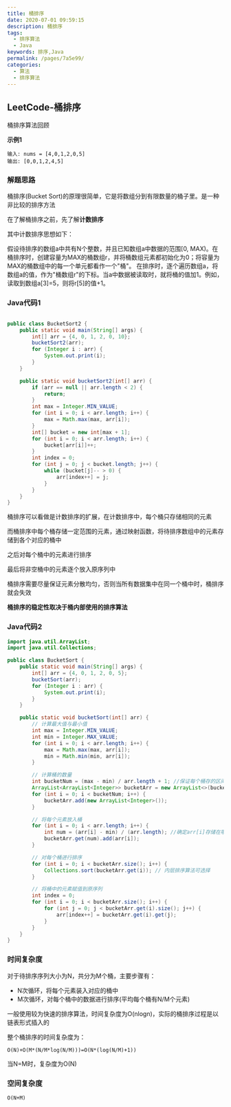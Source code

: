 ```yaml
---
title: 桶排序
date: 2020-07-01 09:59:15
description: 桶排序
tags: 
  - 排序算法
  - Java
keywords: 排序,Java
permalink: /pages/7a5e99/
categories: 
  - 算法
  - 排序算法
---
```


## LeetCode-桶排序

桶排序算法回顾

 <!--more-->

**示例1**

```
输入: nums = [4,0,1,2,0,5]
输出: [0,0,1,2,4,5]
```

### 解题思路

桶排序(Bucket Sort)的原理很简单，它是将数组分到有限数量的桶子里。是一种非比较的排序方法

在了解桶排序之前，先了解**计数排序**

其中计数排序思想如下：

假设待排序的数组a中共有N个整数，并且已知数组a中数据的范围[0, MAX)。在桶排序时，创建容量为MAX的桶数组r，并将桶数组元素都初始化为0；将容量为MAX的桶数组中的每一个单元都看作一个"桶"。
在排序时，逐个遍历数组a，将数组a的值，作为"桶数组r"的下标。当a中数据被读取时，就将桶的值加1。例如，读取到数组a[3]=5，则将r[5]的值+1。

### Java代码1

```java

public class BucketSort2 {
    public static void main(String[] args) {
        int[] arr = {4, 0, 1, 2, 0, 10};
        bucketSort2(arr);
        for (Integer i : arr) {
            System.out.print(i);
        }
    }

    public static void bucketSort2(int[] arr) {
        if (arr == null || arr.length < 2) {
            return;
        }
        int max = Integer.MIN_VALUE;
        for (int i = 0; i < arr.length; i++) {
            max = Math.max(max, arr[i]);
        }
        int[] bucket = new int[max + 1];
        for (int i = 0; i < arr.length; i++) {
            bucket[arr[i]]++;
        }
        int index = 0;
        for (int j = 0; j < bucket.length; j++) {
            while (bucket[j]-- > 0) {
                arr[index++] = j;
            }
        }
    }
}

```

桶排序可以看做是计数排序的扩展，在计数排序中，每个桶只存储相同的元素

而桶排序中每个桶存储一定范围的元素，通过映射函数，将待排序数组中的元素存储到各个对应的桶中

之后对每个桶中的元素进行排序

最后将非空桶中的元素逐个放入原序列中

桶排序需要尽量保证元素分散均匀，否则当所有数据集中在同一个桶中时，桶排序就会失效

**桶排序的稳定性取决于桶内部使用的排序算法**

### Java代码2

```java
import java.util.ArrayList;
import java.util.Collections;

public class BucketSort {
    public static void main(String[] args) {
        int[] arr = {4, 0, 1, 2, 0, 5};
        bucketSort(arr);
        for (Integer i : arr) {
            System.out.print(i);
        }
    }

    public static void bucketSort(int[] arr) {
        // 计算最大值与最小值
        int max = Integer.MIN_VALUE;
        int min = Integer.MAX_VALUE;
        for (int i = 0; i < arr.length; i++) {
            max = Math.max(max, arr[i]);
            min = Math.min(min, arr[i]);
        }

        // 计算桶的数量
        int bucketNum = (max - min) / arr.length + 1; //保证每个桶存的区间范围平均，+1代表余数补1个桶
        ArrayList<ArrayList<Integer>> bucketArr = new ArrayList<>(bucketNum);
        for (int i = 0; i < bucketNum; i++) {
            bucketArr.add(new ArrayList<Integer>());
        }

        // 将每个元素放入桶
        for (int i = 0; i < arr.length; i++) {
            int num = (arr[i] - min) / (arr.length); //确定arr[i]存储在哪个桶
            bucketArr.get(num).add(arr[i]);
        }

        // 对每个桶进行排序
        for (int i = 0; i < bucketArr.size(); i++) {
            Collections.sort(bucketArr.get(i)); // 内层排序算法可选择
        }

        // 将桶中的元素赋值到原序列
        int index = 0;
        for (int i = 0; i < bucketArr.size(); i++) {
            for (int j = 0; j < bucketArr.get(i).size(); j++) {
                arr[index++] = bucketArr.get(i).get(j);
            }
        }
    }
}
```

### 时间复杂度

对于待排序序列大小为N，共分为M个桶，主要步骤有：

- N次循环，将每个元素装入对应的桶中
- M次循环，对每个桶中的数据进行排序(平均每个桶有N/M个元素)

一般使用较为快速的排序算法，时间复杂度为O(nlogn)，实际的桶排序过程是以链表形式插入的

整个桶排序的时间复杂度为：

`O(N)+O(M*(N/M*log(N/M)))=O(N*(log(N/M)+1))`

当N=M时，复杂度为O(N)

### 空间复杂度

`O(N+M)`